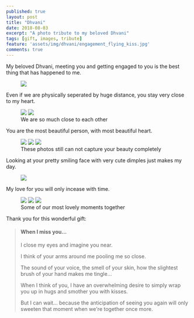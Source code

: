 ```yaml
---
published: true
layout: post
title: "Dhvani"
date: 2018-08-03
excerpt: "A photo tribute to my beloved Dhvani"
tags: [gift, images, tribute]
feature: 'assets/img/dhvani/engagement_flying_kiss.jpg'
comments: true
---
```


My beloved Dhvani, meeting you and getting engaged to you is the best thing that has happened to me.

<figure>
	<img src="../assets/img/dhvani/engagement_heart.jpg">
</figure>


Even if we are physically seperated by huge distance, you stay very close to my heart.

<figure class="half">
    <img src="../assets/img/dhvani/close1.jpg">
    <img src="../assets/img/dhvani/close2.jpg">
    <figcaption> We are so much close to each other </figcaption>
</figure>


You are the most beautiful person, with most beautiful heart.

<figure class="third">
	<img src="../assets/img/dhvani/one.jpg">
	<img src="../assets/img/dhvani/two.jpg">
	<img src="../assets/img/dhvani/three.jpg">
	<figcaption> These photos still can not capture your beauty completely </figcaption>
</figure>


Looking at your pretty smiling face with very cute dimples just makes my day.

<figure>
	<img src="../assets/img/dhvani/eye_contact2.jpg">
</figure>


My love for you will only incease with time. 

<figure class="third">
	<img src="../assets/img/dhvani/love1.jpg">
	<img src="../assets/img/dhvani/love2.jpg">
	<img src="../assets/img/dhvani/love3.jpg">
	<figcaption> Some of our most lovely moments together </figcaption>
</figure>

Thank you for this wonderful gift:

> #### When I miss you...
>
> I close my eyes and imagine you near.
>
> I think of your arms around me pooling me so close.
>
> The sound of your voice, the smell of your skin, how the slightest brush of your hand makes me tingle...
>
> When I think of you, I have an overwhelming desire to simply wrap you up in hugs and smother you with kisses.
>
> But I can wait... because the anticipation of seeing you again will only sweeten that moment when we're together once more.


<!---
{% capture images %}
	http://vignette2.wikia.nocookie.net/naruto/images/9/97/Hinata.png
	http://vignette4.wikia.nocookie.net/naruto/images/7/79/Hinata_Part_II.png
	http://vignette1.wikia.nocookie.net/naruto/images/1/15/J%C5%ABho_S%C5%8Dshiken.png
{% endcapture %}
{% include gallery images=images caption="Test images" cols=3 %}
--->
